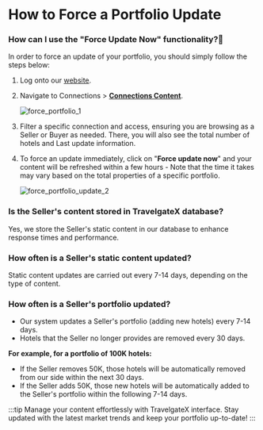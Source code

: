 ﻿---
sidebar_position: 3
---

# How to Force a Portfolio Update

### How can I use the "Force Update Now" functionality?🚀
In order to force an update of your portfolio, you should simply follow the steps below:

1. Log onto our [website](https://www.travelgatex.com/).

1. Navigate to Connections > **[Connections Content](/kb/connections/connections-content/how-to-check-my-connections-content)**.

	![force_portfolio_1](https://storage.travelgate.com/kbase/force_portfolio_update_1.jpg)

1. Filter a specific connection and access, ensuring you are browsing as a Seller or Buyer as needed. There, you will also see the total number of hotels and Last update information.
1. To force an update immediately, click on "**Force update now**" and your content will be refreshed within a few hours - Note that the time it takes may vary based on the total properties of a specific portfolio.

	![force_portfolio_update_2](https://storage.travelgate.com/kbase/force_portfolio_update_2.jpg)


### Is the Seller's content stored in TravelgateX database?
Yes, we store the Seller's static content in our database to enhance response times and performance.

### How often is a Seller's static content updated?
Static content updates are carried out every 7-14 days, depending on the type of content.

### How often is a Seller's portfolio updated?
- Our system updates a Seller's portfolio (adding new hotels) every 7-14 days.
- Hotels that the Seller no longer provides are removed every 30 days.  

**For example, for a portfolio of 100K hotels:**

- If the Seller removes 50K, those hotels will be automatically removed from our side within the next 30 days.
- If the Seller adds 50K, those new hotels will be automatically added to the Seller's portfolio within the following 7-14 days.

:::tip
Manage your content effortlessly with TravelgateX interface. Stay updated with the latest market trends and keep your portfolio up-to-date!
:::
